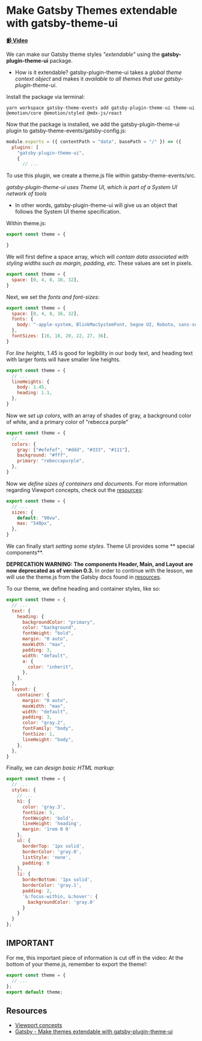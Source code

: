 # Make Gatsby Themes extendable with gatsby-theme-ui

**[📹 Video](https://egghead.io/lessons/gatsby-make-gatsby-themes-extendable-with-gatsby-theme-ui)**

We can make our Gatsby theme styles *"extendable"* using the **gatsby-plugin-theme-ui** package.
- How is it extendable? gatsby-plugin-theme-ui takes a *global theme context object* and makes it *available to all themes that use gatsby-plugin-theme-ui*.

Install the package via terminal:
```
yarn workspace gatsby-theme-events add gatsby-plugin-theme-ui theme-ui @emotion/core @emotion/styled @mdx-js/react
```

Now that the package is installed, we add the gatsby-plugin-theme-ui plugin to gatsby-theme-events/gatsby-config.js:
```javascript
module.exports = ({ contentPath = "data", basePath = "/" }) => ({
  plugins: [
    "gatsby-plugin-theme-ui",
    {
      // ...
```

To use this plugin, we create a theme.js file within gatsby-theme-events/src.

*gatsby-plugin-theme-ui uses Theme UI, which is part of a System UI network of tools*
- In other words, gatsby-plugin-theme-ui will give us an object that follows the System UI theme specification.

Within theme.js:
```javascript
export const theme = {

}
```
We will first define a space array, which will *contain data associated with styling widths such as margin, padding, etc.* These values are set in pixels.
```javascript
export const theme = {
  space: [0, 4, 8, 16, 32],
}
```
Next, we set the *fonts and font-sizes*:
```javascript
export const theme = {
  space: [0, 4, 8, 16, 32],
  fonts: {
    body: "-apple-system, BlinkMacSystemFont, Segoe UI, Roboto, sans-serif",
  },
  fontSizes: [16, 18, 20, 22, 27, 36],
}
```
For *line heights*, 1.45 is good for legibility in our body text, and heading text with larger fonts will have smaller line heights.
```javascript
export const theme = {
  // ...
  lineHeights: {
    body: 1.45,
    heading: 1.1,
  },
}
```
Now we *set up colors*, with an array of shades of gray, a background color of white, and a primary color of "rebecca purple"
```javascript
export const theme = {
  // ...
  colors: {
    gray: ["#efefef", "#ddd", "#333", "#111"],
    background: "#fff",
    primary: "rebeccapurple",
  },
}
```
Now we *define sizes of containers and documents*. For more information regarding Viewport concepts, check out the [resources](#resources):
```javascript
export const theme = {
  // ...
  sizes: {
    default: "90vw",
    max: "540px",
  },
}
```
We can finally start *setting some styles*. Theme UI provides some ** special components**.

**DEPRECATION WARNING: The components Header, Main, and Layout are now deprecated as of version 0.3.** In order to continue with the lesson, we will use the theme.js from the Gatsby docs found in [resources](#resources).

To our theme, we define heading and container styles, like so:
```javascript
export const theme = {
  // ...
  text: {
    heading: {
      backgroundColor: "primary",
      color: "background",
      fontWeight: "bold",
      margin: "0 auto",
      maxWidth: "max",
      padding: 3,
      width: "default",
      a: {
        color: "inherit",
      },
    },
  },
  layout: {
    container: {
      margin: "0 auto",
      maxWidth: "max",
      width: "default",
      padding: 3,
      color: "gray.2",
      fontFamily: "body",
      fontSize: 1,
      lineHeight: "body",
    },
  },
}
```
Finally, we can *design basic HTML markup*:
```javascript
export const theme = {
  // ...
  styles: {
    // ...
    h1: {
      color: 'gray.3',
      fontSize: 5,
      fontWeight: 'bold',
      lineHeight: 'heading',
      margin: '1rem 0 0'
    },
    ul: {
      borderTop: '1px solid',
      borderColor: 'gray.0',
      listStyle: 'none',
      padding: 0
    },
    li: {
      borderBottom: '1px solid',
      borderColor: 'gray.1',
      padding: 2,
      '&:focus-within, &:hover': {
        backgroundColor: 'gray.0'
      }
    }    
  }
};
```
## IMPORTANT
For me, this important piece of information is cut off in the video:
At the bottom of your theme.js, remember to export the theme!:
```javascript
export const theme = {
  // ...
};
export default theme;
```

## Resources
- [Viewport concepts](https://developer.mozilla.org/en-US/docs/Web/CSS/Viewport_concepts)
- [Gatsby - Make themes extendable with gatsby-plugin-theme-ui](https://developer.mozilla.org/en-US/docs/Web/CSS/Viewport_concepts)
